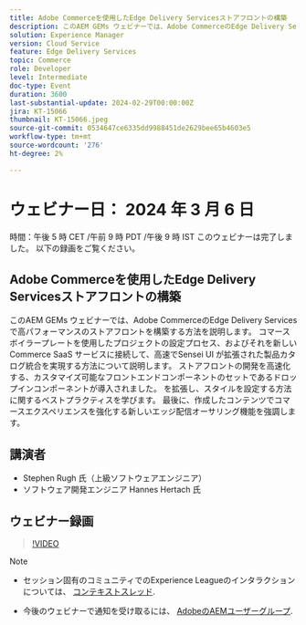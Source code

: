 ```yaml
---
title: Adobe Commerceを使用したEdge Delivery Servicesストアフロントの構築
description: このAEM GEMs ウェビナーでは、Adobe CommerceのEdge Delivery Servicesで高パフォーマンスのストアフロントを構築する方法を説明します。 コマースボイラープレートを使用したプロジェクトの設定プロセス、およびそれを新しい Commerce SaaS サービスに接続して、高速でSensei UI が拡張された製品カタログ統合を実現する方法について説明します。 ストアフロントの開発を高速化する、カスタマイズ可能なフロントエンドコンポーネントのセットであるドロップインコンポーネントが導入されました。 を拡張し、スタイルを設定する方法に関するベストプラクティスを学びます。 最後に、作成したコンテンツでコマースエクスペリエンスを強化する新しいエッジ配信オーサリング機能を強調します。
solution: Experience Manager
version: Cloud Service
feature: Edge Delivery Services
topic: Commerce
role: Developer
level: Intermediate
doc-type: Event
duration: 3600
last-substantial-update: 2024-02-29T00:00:00Z
jira: KT-15066
thumbnail: KT-15066.jpeg
source-git-commit: 0534647ce6335dd9988451de2629bee65b4603e5
workflow-type: tm+mt
source-wordcount: '276'
ht-degree: 2%

---
```


# ウェビナー日： 2024 年 3 月 6 日

時間：午後 5 時 CET /午前 9 時 PDT /午後 9 時 IST このウェビナーは完了しました。 以下の録画をご覧ください。

## Adobe Commerceを使用したEdge Delivery Servicesストアフロントの構築

このAEM GEMs ウェビナーでは、Adobe CommerceのEdge Delivery Servicesで高パフォーマンスのストアフロントを構築する方法を説明します。 コマースボイラープレートを使用したプロジェクトの設定プロセス、およびそれを新しい Commerce SaaS サービスに接続して、高速でSensei UI が拡張された製品カタログ統合を実現する方法について説明します。 ストアフロントの開発を高速化する、カスタマイズ可能なフロントエンドコンポーネントのセットであるドロップインコンポーネントが導入されました。 を拡張し、スタイルを設定する方法に関するベストプラクティスを学びます。 最後に、作成したコンテンツでコマースエクスペリエンスを強化する新しいエッジ配信オーサリング機能を強調します。

## 講演者

* Stephen Rugh 氏（上級ソフトウェアエンジニア）
* ソフトウェア開発エンジニア Hannes Hertach 氏

## ウェビナー録画

>[!VIDEO](https://video.tv.adobe.com/v/3427729)

>[!NOTE]
> 
>* セッション固有のコミュニティでのExperience Leagueのインタラクションについては、 [コンテキストスレッド](https://adobe.ly/48m4dEm).
>
>* 今後のウェビナーで通知を受け取るには、 [AdobeのAEMユーザーグループ](https://aem-augs.adobe.com/).
